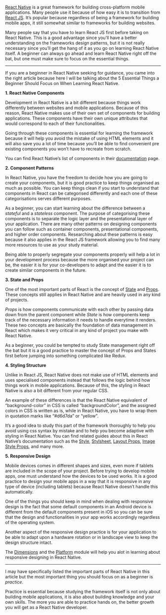 [React Native](https://facebook.github.io/react-native/) is a great framework for building cross-platform mobile applications. Many people use it because of how easy it is to transition from [React JS](https://reactjs.org/). It’s popular because regardless of being a framework for building mobile apps, it still somewhat similar to frameworks for building websites. 

Many people say that you have to learn React JS first before taking on React Native. This is a good advantage since you’ll have a better understanding on the frameworks design patterns, but it is not really necessary since you’ll get the hang of it as you go on learning React Native itself. A beginner can always go ahead and learn React Native right off the bat, but one must make sure to focus on the essential things.


-----


If you are a beginner in React Native seeking for guidance, you came into the right article because here I will be talking about the 5 Essential Things a Beginner Should Focus on When Learning React Native.

**1. React Native Components**

Development in React Native is a bit different because things work differently between websites and mobile applications. Because of this reason, React Native makes use of their own set of components for building applications. These components have their own unique attributes that would correspond to each of their functionalities. 

Going through these components is essential for learning the framework because it will help you avoid the mistake of using HTML elements and it will also save you a lot of time because you’ll be able to find convenient pre existing components you won’t have to recreate from scratch.

You can find React Native’s list of components in their [documentation](http://facebook.github.io/react-native/docs/getting-started) page.

**2. Component Patterns**

In React Native, you have the freedom to decide how you are going to create your components, but it is good practice to keep things organised as much as possible. You can keep things clean if you start to understand that components in React can be categorised differently and each one of these categorisations serves different purposes. 

As a beginner, you can start learning about the difference between a *stateful* and a *stateless* component. The purpose of categorising these components is to separate the logic layer and the presentational layer of your application. There are many other patterns on designing components you can follow such as container components, presentational components, and higher order components. Researching about these patterns is easy because it also applies in the React JS framework allowing you to find many more resources to use as your study material. 

Being able to properly segregate your components properly will help a lot in your development process because the more organised your project can be, the easier it is for your co-developers to adapt and the easier it is to create similar components in the future.

**3. State and Props**

One of the most important parts of React is the concept of [State](https://facebook.github.io/react-native/docs/state) and [Props](https://facebook.github.io/react-native/docs/props). These concepts still applies in React Native and are heavily used in any kind of projects. 

*Props* is how components communicate with each other by passing data down from the parent component while *State* is how components keep track of the necessary information it needs to handle everytime it renders. These two concepts are basically the foundation of data management in React which makes it very critical in any kind of project you make with React Native. 

As a beginner, you could be tempted to study State management right off the bat but it is a good practice to master the concept of Props and States first before jumping into something complicated like Redux.

**4. Styling Structure**

Unlike in React JS, React Native does not make use of HTML elements and uses specialised components instead that follows the logic behind how things work in mobile applications. Because of this, the styling in React Native is also a bit different from your regular CSS. 

An example of these differences is that the React Native equivalent of “background-color” in CSS is called “backgroundColor”, and the assigned colors in CSS is written as is, while in React Native, you have to wrap them in quotation marks like “#d6d7da” or “yellow”. 

It’s a good idea to study this part of the framework thoroughly to help you avoid using css syntax by mistake and to help you become adaptive with styling in React Native. You can find related guides about this in React Native’s documentation such as the [Style](https://facebook.github.io/react-native/docs/style), [Stylsheet](https://facebook.github.io/react-native/docs/stylesheet), [Layout Props](https://facebook.github.io/react-native/docs/layout-props), [Image Style Props](https://facebook.github.io/react-native/docs/image-style-props), and many more.

**5. Responsive Design**

Mobile devices comes in different shapes and sizes, even more if tablets are included in the scope of your project. Before trying to develop mobile apps, one must understand how the devices to be used works. It is a good practice to design your mobile apps in a way that it is responsive in any type of device (including tablets) because React Native doesn’t handle this automatically. 

One of the things you should keep in mind when dealing with responsive design is the fact that some default components in an Android device is different from the default components present in iOS so you can be sure that the design and functionalities in your app works accordingly regardless of the operating system. 

Another aspect of the responsive design practice is for your application to be able to adapt upon a hardware rotation or in landscape view to keep the design structure intact. 

The [Dimensions](https://facebook.github.io/react-native/docs/dimensions.html) and the [Platform](https://facebook.github.io/react-native/docs/platform-specific-code.html) module will help you alot in learning about responsive designing in React Native.

-----

I may have specifically listed the important parts of React Native in this article but the most important thing you should focus on as a beginner is *practice*. 

Practice is essential because studying the framework itself is not only about building mobile applications, it is also about building knowledge and your own skills. The more you are able to practice hands on, the better growth you will get as a React Native developer.